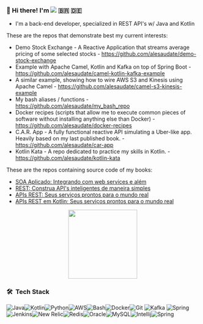  ### 👋  Hi there! I'm  <a href="https://www.linkedin.com/in/alesaudate/"><img src="https://img.shields.io/badge/-Alexandre%20Saudate-0077B5?style=flat&logo=Linkedin&logoColor=white"/></a> :brazil: 🇩🇪

- I'm a back-end developer, specialized in REST API's w/ Java and Kotlin

These are the repos that demonstrate best my current interests:

- Demo Stock Exchange - A Reactive Application that streams average pricing of some selected stocks - https://github.com/alesaudate/demo-stock-exchange
- Example with Apache Camel, Kotlin and Kafka on top of Spring Boot - https://github.com/alesaudate/camel-kotlin-kafka-example
- A similar example, showing how to wire AWS S3 and Kinesis using Apache Camel - https://github.com/alesaudate/camel-s3-kinesis-example
- My bash aliases / functions - https://github.com/alesaudate/my_bash_repo
- Docker recipes (scripts that allow me to execute common pieces of software without installing anything else than Docker) - https://github.com/alesaudate/docker-recipes
- C.A.R. App - A fully functional reactive API simulating a Uber-like app. Heavily based on my last published book. - https://github.com/alesaudate/car-app
- Kotlin Kata - A repo dedicated to practice my skills in Kotlin. - https://github.com/alesaudate/kotlin-kata

These are the repos containing source code of my books:

- [SOA Aplicado: Integrando com web services e além](https://github.com/alesaudate/soa)
- [REST: Construa API's inteligentes de maneira simples](https://github.com/alesaudate/rest)
- [APIs REST: Seus serviços prontos para o mundo real](https://github.com/alesaudate/rest-v2)
- [APIs REST em Kotlin; Seus serviços prontos para o mundo real](https://github.com/alesaudate/rest-kotlin)

<p align="center">
<a href="https://github.com/alesaudate">
  <img height="180em" src="https://github-readme-stats-eight-theta.vercel.app/api?username=alesaudate&show_icons=true&theme=synthwave&include_all_commits=true&count_private=true"/>
</a>
</p>

<!--
<p align="center">
 <a href="https://github.com/alesaudate">
  <img src="https://github-readme-stats.vercel.app/api/top-langs/?username=alesaudate" />
 </a>
 </p>
-->
### 🛠 &nbsp;Tech Stack

<img alt="Java" src="https://img.shields.io/badge/java-%23ED8B00.svg?&style=for-the-badge&logo=java&logoColor=white"/><img alt="Kotlin" src="https://img.shields.io/badge/kotlin-%230095D5.svg?&style=for-the-badge&logo=kotlin&logoColor=white"/><img alt="Python" src="https://img.shields.io/badge/python%20-%2314354C.svg?&style=for-the-badge&logo=python&logoColor=white"/><img alt="AWS" src="https://img.shields.io/badge/AWS%20-%23FF9900.svg?&style=for-the-badge&logo=amazon-aws&logoColor=white"/><img alt="Bash" src="https://img.shields.io/badge/Bash-green.svg?&style=for-the-badge&logo=GNU%20Bash&logoColor=black" /><img alt="Docker" src="https://img.shields.io/badge/docker%20-%230db7ed.svg?&style=for-the-badge&logo=docker&logoColor=white"/><img alt="Git" src="https://img.shields.io/badge/git%20-%23F05033.svg?&style=for-the-badge&logo=git&logoColor=white"/>
<img alt="Kafka" src="https://img.shields.io/badge/Kafka-white.svg?&style=for-the-badge&logo=Apache%20Kafka&logoColor=black"/>
<img alt="Spring" src="https://img.shields.io/badge/github%20-%23121011.svg?&style=for-the-badge&logo=github&logoColor=white"/><img alt="Jenkins" src="https://img.shields.io/badge/Jenkins-D24939.svg?&style=for-the-badge&logo=Jenkins&logoColor=white"/><img alt="New Relic" src="https://img.shields.io/badge/New%20Relic-008C99.svg?&style=for-the-badge&logo=New%20Relic&logoColor=white"/><img alt="Redis" src="https://img.shields.io/badge/Redis-white.svg?&style=for-the-badge&logo=Redis&logoColor=black"/><img alt="Oracle" src="https://img.shields.io/badge/Oracle-red.svg?&style=for-the-badge&logo=Oracle&logoColor=white" /><img alt="MySQL" src="https://img.shields.io/badge/MySQL-blue.svg?&style=for-the-badge&logo=MySQL&logoColor=white" /><img alt="Intellij" src="https://img.shields.io/badge/Intellij-black.svg?&style=for-the-badge&logo=IntelliJ%20IDEA&logoColor=white" /><img alt="Spring" src="https://img.shields.io/badge/Spring-green.svg?&style=for-the-badge&logo=Spring&logoColor=white" />










<!--
**alesaudate/alesaudate** is a ✨ _special_ ✨ repository because its `README.md` (this file) appears on your GitHub profile.

Here are some ideas to get you started:

- 🔭 I’m currently working on ...
- 🌱 I’m currently learning ...
- 👯 I’m looking to collaborate on ...
- 🤔 I’m looking for help with ...
- 💬 Ask me about ...
- 📫 How to reach me: ...
- 😄 Pronouns: ...
- ⚡ Fun fact: ...
-->
